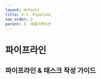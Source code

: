 ```yaml
---
layout: default
title: 3-3. Pipeline
nav_order: 3
parent: 3. 애플리케이션
---
```


# 파이프라인


## 파이프라인 & 태스크 작성 가이드


